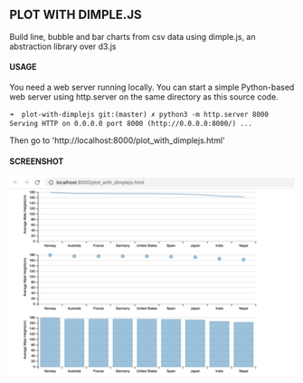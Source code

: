 ## PLOT WITH DIMPLE.JS

Build line, bubble and bar charts from csv data using dimple.js, an abstraction library over d3.js

#### USAGE
You need a web server running locally. 
You can start a simple Python-based web server using http.server on the same directory as this source code.
```console
➜  plot-with-dimplejs git:(master) ✗ python3 -m http.server 8000
Serving HTTP on 0.0.0.0 port 8000 (http://0.0.0.0:8000/) ...
```

Then go to 'http://localhost:8000/plot_with_dimplejs.html'

#### SCREENSHOT
![Plot](plot.png)